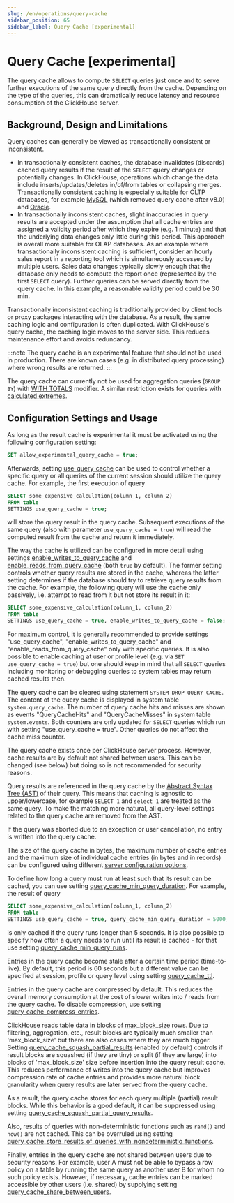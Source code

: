 ```yaml
---
slug: /en/operations/query-cache
sidebar_position: 65
sidebar_label: Query Cache [experimental]
---
```


# Query Cache [experimental]

The query cache allows to compute `SELECT` queries just once and to serve further executions of the same query directly from the cache.
Depending on the type of the queries, this can dramatically reduce latency and resource consumption of the ClickHouse server.

## Background, Design and Limitations

Query caches can generally be viewed as transactionally consistent or inconsistent.

- In transactionally consistent caches, the database invalidates (discards) cached query results if the result of the `SELECT` query changes
  or potentially changes. In ClickHouse, operations which change the data include inserts/updates/deletes in/of/from tables or collapsing
  merges. Transactionally consistent caching is especially suitable for OLTP databases, for example
  [MySQL](https://dev.mysql.com/doc/refman/5.6/en/query-cache.html) (which removed query cache after v8.0) and
  [Oracle](https://docs.oracle.com/database/121/TGDBA/tune_result_cache.htm).
- In transactionally inconsistent caches, slight inaccuracies in query results are accepted under the assumption that all cache entries are
  assigned a validity period after which they expire (e.g. 1 minute) and that the underlying data changes only little during this period.
  This approach is overall more suitable for OLAP databases. As an example where transactionally inconsistent caching is sufficient,
  consider an hourly sales report in a reporting tool which is simultaneously accessed by multiple users. Sales data changes typically
  slowly enough that the database only needs to compute the report once (represented by the first `SELECT` query). Further queries can be
  served directly from the query cache. In this example, a reasonable validity period could be 30 min.

Transactionally inconsistent caching is traditionally provided by client tools or proxy packages interacting with the database. As a result,
the same caching logic and configuration is often duplicated. With ClickHouse's query cache, the caching logic moves to the server side.
This reduces maintenance effort and avoids redundancy.

:::note
The query cache is an experimental feature that should not be used in production. There are known cases (e.g. in distributed query
processing) where wrong results are returned.
:::

The query cache can currently not be used for aggregation queries (`GROUP BY`) with [WITH TOTALS](../../sql-reference/statements/select/group-by.md#with-totals-modifier)
modifier. A similar restriction exists for queries with [calculated extremes](settings/settings.md#extremes).

## Configuration Settings and Usage

As long as the result cache is experimental it must be activated using the following configuration setting:

```sql
SET allow_experimental_query_cache = true;
```

Afterwards, setting [use_query_cache](settings/settings.md#use-query-cache) can be used to control whether a specific query or all queries
of the current session should utilize the query cache. For example, the first execution of query

```sql
SELECT some_expensive_calculation(column_1, column_2)
FROM table
SETTINGS use_query_cache = true;
```

will store the query result in the query cache. Subsequent executions of the same query (also with parameter `use_query_cache = true`) will
read the computed result from the cache and return it immediately.

The way the cache is utilized can be configured in more detail using settings [enable_writes_to_query_cache](settings/settings.md#enable-writes-to-query-cache)
and [enable_reads_from_query_cache](settings/settings.md#enable-reads-from-query-cache) (both `true` by default). The former setting
controls whether query results are stored in the cache, whereas the latter setting determines if the database should try to retrieve query
results from the cache. For example, the following query will use the cache only passively, i.e. attempt to read from it but not store its
result in it:

```sql
SELECT some_expensive_calculation(column_1, column_2)
FROM table
SETTINGS use_query_cache = true, enable_writes_to_query_cache = false;
```

For maximum control, it is generally recommended to provide settings "use_query_cache", "enable_writes_to_query_cache" and
"enable_reads_from_query_cache" only with specific queries. It is also possible to enable caching at user or profile level (e.g. via `SET
use_query_cache = true`) but one should keep in mind that all `SELECT` queries including monitoring or debugging queries to system tables
may return cached results then.

The query cache can be cleared using statement `SYSTEM DROP QUERY CACHE`. The content of the query cache is displayed in system table
`system.query_cache`. The number of query cache hits and misses are shown as events "QueryCacheHits" and "QueryCacheMisses" in system table
`system.events`. Both counters are only updated for `SELECT` queries which run with setting "use_query_cache = true". Other queries do not
affect the cache miss counter.

The query cache exists once per ClickHouse server process. However, cache results are by default not shared between users. This can be
changed (see below) but doing so is not recommended for security reasons.

Query results are referenced in the query cache by the [Abstract Syntax Tree (AST)](https://en.wikipedia.org/wiki/Abstract_syntax_tree) of
their query. This means that caching is agnostic to upper/lowercase, for example `SELECT 1` and `select 1` are treated as the same query. To
make the matching more natural, all query-level settings related to the query cache are removed from the AST.

If the query was aborted due to an exception or user cancellation, no entry is written into the query cache.

The size of the query cache in bytes, the maximum number of cache entries and the maximum size of individual cache entries (in bytes and in
records) can be configured using different [server configuration options](server-configuration-parameters/settings.md#server_configuration_parameters_query-cache).

To define how long a query must run at least such that its result can be cached, you can use setting
[query_cache_min_query_duration](settings/settings.md#query-cache-min-query-duration). For example, the result of query

``` sql
SELECT some_expensive_calculation(column_1, column_2)
FROM table
SETTINGS use_query_cache = true, query_cache_min_query_duration = 5000;
```

is only cached if the query runs longer than 5 seconds. It is also possible to specify how often a query needs to run until its result is
cached - for that use setting [query_cache_min_query_runs](settings/settings.md#query-cache-min-query-runs).

Entries in the query cache become stale after a certain time period (time-to-live). By default, this period is 60 seconds but a different
value can be specified at session, profile or query level using setting [query_cache_ttl](settings/settings.md#query-cache-ttl).

Entries in the query cache are compressed by default. This reduces the overall memory consumption at the cost of slower writes into / reads
from the query cache. To disable compression, use setting [query_cache_compress_entries](settings/settings.md#query-cache-compress-entries).

ClickHouse reads table data in blocks of [max_block_size](settings/settings.md#settings-max_block_size) rows. Due to filtering, aggregation,
etc., result blocks are typically much smaller than 'max_block_size' but there are also cases where they are much bigger. Setting
[query_cache_squash_partial_results](settings/settings.md#query-cache-squash-partial-results) (enabled by default) controls if result blocks
are squashed (if they are tiny) or split (if they are large) into blocks of 'max_block_size' size before insertion into the query result
cache. This reduces performance of writes into the query cache but improves compression rate of cache entries and provides more natural
block granularity when query results are later served from the query cache.

As a result, the query cache stores for each query multiple (partial)
result blocks. While this behavior is a good default, it can be suppressed using setting
[query_cache_squash_partial_query_results](settings/settings.md#query-cache-squash-partial-query-results).

Also, results of queries with non-deterministic functions such as `rand()` and `now()` are not cached. This can be overruled using
setting [query_cache_store_results_of_queries_with_nondeterministic_functions](settings/settings.md#query-cache-store-results-of-queries-with-nondeterministic-functions).

Finally, entries in the query cache are not shared between users due to security reasons. For example, user A must not be able to bypass a
row policy on a table by running the same query as another user B for whom no such policy exists. However, if necessary, cache entries can
be marked accessible by other users (i.e. shared) by supplying setting
[query_cache_share_between_users](settings/settings.md#query-cache-share-between-users).
